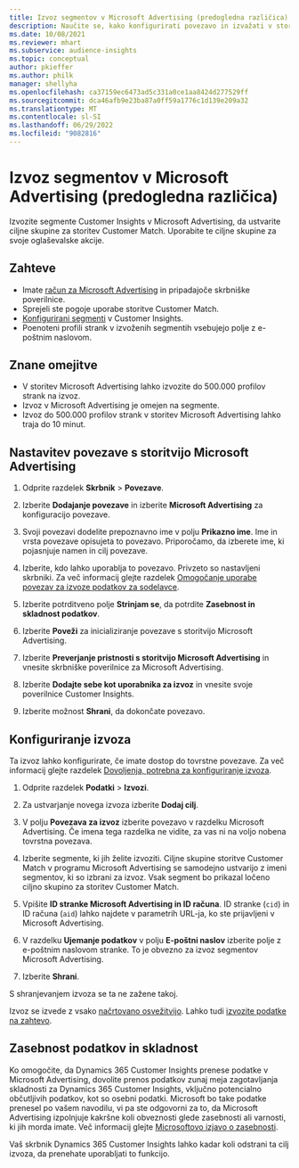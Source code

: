 ```yaml
---
title: Izvoz segmentov v Microsoft Advertising (predogledna različica)
description: Naučite se, kako konfigurirati povezavo in izvažati v storitev Microsoft Advertising.
ms.date: 10/08/2021
ms.reviewer: mhart
ms.subservice: audience-insights
ms.topic: conceptual
author: pkieffer
ms.author: philk
manager: shellyha
ms.openlocfilehash: ca37159ec6473ad5c331a0ce1aa8424d277529ff
ms.sourcegitcommit: dca46afb9e23ba87a0ff59a1776c1d139e209a32
ms.translationtype: MT
ms.contentlocale: sl-SI
ms.lasthandoff: 06/29/2022
ms.locfileid: "9082816"
---
```

# <a name="export-segments-to-microsoft-advertising-preview"></a>Izvoz segmentov v Microsoft Advertising (predogledna različica)

Izvozite segmente Customer Insights v Microsoft Advertising, da ustvarite ciljne skupine za storitev Customer Match. Uporabite te ciljne skupine za svoje oglaševalske akcije.

## <a name="prerequisites"></a>Zahteve

-   Imate [račun za Microsoft Advertising](https://ads.microsoft.com/) in pripadajoče skrbniške poverilnice.
-   Sprejeli ste pogoje uporabe storitve Customer Match. 
-   [Konfigurirani segmenti](segments.md) v Customer Insights.
-   Poenoteni profili strank v izvoženih segmentih vsebujejo polje z e-poštnim naslovom.

## <a name="known-limitations"></a>Znane omejitve

- V storitev Microsoft Advertising lahko izvozite do 500.000 profilov strank na izvoz.
- Izvoz v Microsoft Advertising je omejen na segmente.
- Izvoz do 500.000 profilov strank v storitev Microsoft Advertising lahko traja do 10 minut. 


## <a name="set-up-the-connection-to-microsoft-advertising"></a>Nastavitev povezave s storitvijo Microsoft Advertising

1. Odprite razdelek **Skrbnik** > **Povezave**.

1. Izberite **Dodajanje povezave** in izberite **Microsoft Advertising** za konfiguracijo povezave.

1. Svoji povezavi dodelite prepoznavno ime v polju **Prikazno ime**. Ime in vrsta povezave opisujeta to povezavo. Priporočamo, da izberete ime, ki pojasnjuje namen in cilj povezave.

1. Izberite, kdo lahko uporablja to povezavo. Privzeto so nastavljeni skrbniki. Za več informacij glejte razdelek [Omogočanje uporabe povezav za izvoze podatkov za sodelavce](connections.md#allow-contributors-to-use-a-connection-for-exports).

1. Izberite potrditveno polje **Strinjam se**, da potrdite **Zasebnost in skladnost podatkov**.

1. Izberite **Poveži** za inicializiranje povezave s storitvijo Microsoft Advertising.

1. Izberite **Preverjanje pristnosti s storitvijo Microsoft Advertising** in vnesite skrbniške poverilnice za Microsoft Advertising.

1. Izberite **Dodajte sebe kot uporabnika za izvoz** in vnesite svoje poverilnice Customer Insights.

1. Izberite možnost **Shrani**, da dokončate povezavo.

## <a name="configure-an-export"></a>Konfiguriranje izvoza

Ta izvoz lahko konfigurirate, če imate dostop do tovrstne povezave. Za več informacij glejte razdelek [Dovoljenja, potrebna za konfiguriranje izvoza](export-destinations.md#set-up-a-new-export).

1. Odprite razdelek **Podatki** > **Izvozi**.

1. Za ustvarjanje novega izvoza izberite **Dodaj cilj**.

1. V polju **Povezava za izvoz** izberite povezavo v razdelku Microsoft Advertising. Če imena tega razdelka ne vidite, za vas ni na voljo nobena tovrstna povezava.

1. Izberite segmente, ki jih želite izvoziti. Ciljne skupine storitve Customer Match v programu Microsoft Advertising se samodejno ustvarijo z imeni segmentov, ki so izbrani za izvoz. Vsak segment bo prikazal ločeno ciljno skupino za storitev Customer Match. 

1. Vpišite **ID stranke Microsoft Advertising in ID računa**. ID stranke (`cid`) in ID računa (`aid`) lahko najdete v parametrih URL-ja, ko ste prijavljeni v Microsoft Advertising.

1. V razdelku **Ujemanje podatkov** v polju **E-poštni naslov** izberite polje z e-poštnim naslovom stranke. To je obvezno za izvoz segmentov Microsoft Advertising.

1. Izberite **Shrani**.

S shranjevanjem izvoza se ta ne zažene takoj.

Izvoz se izvede z vsako [načrtovano osvežitvijo](system.md#schedule-tab). Lahko tudi [izvozite podatke na zahtevo](export-destinations.md#run-exports-on-demand). 


## <a name="data-privacy-and-compliance"></a>Zasebnost podatkov in skladnost

Ko omogočite, da Dynamics 365 Customer Insights prenese podatke v Microsoft Advertising, dovolite prenos podatkov zunaj meja zagotavljanja skladnosti za Dynamics 365 Customer Insights, vključno potencialno občutljivih podatkov, kot so osebni podatki. Microsoft bo take podatke prenesel po vašem navodilu, vi pa ste odgovorni za to, da Microsoft Advertising izpolnjuje kakršne koli obveznosti glede zasebnosti ali varnosti, ki jih morda imate. Več informacij glejte [Microsoftovo izjavo o zasebnosti](https://go.microsoft.com/fwlink/?linkid=396732).

Vaš skrbnik Dynamics 365 Customer Insights lahko kadar koli odstrani ta cilj izvoza, da prenehate uporabljati to funkcijo.
